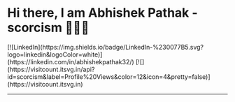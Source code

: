 
<h1>Hi there, I am Abhishek Pathak - scorcism 🙋🏽‍♂️</h1> 
[![LinkedIn](https://img.shields.io/badge/LinkedIn-%230077B5.svg?logo=linkedin&logoColor=white)](https://linkedin.com/in/abhishekpathak32/) 
[![](https://visitcount.itsvg.in/api?id=scorcism&label=Profile%20Views&color=12&icon=4&pretty=false)](https://visitcount.itsvg.in)

<hr>
<br>
